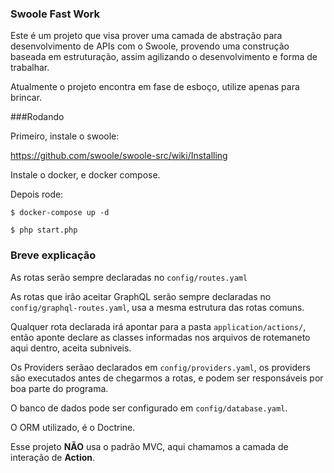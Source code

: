 ### Swoole Fast Work 

Este é um projeto que visa prover uma camada de abstração para desenvolvimento de APIs com o Swoole, provendo uma construção baseada em estruturação, assim agilizando o desenvolvimento e forma de trabalhar.

Atualmente o projeto encontra em fase de esboço, utilize apenas para brincar.

###Rodando

Primeiro, instale o swoole:

https://github.com/swoole/swoole-src/wiki/Installing

Instale o docker, e docker compose.

Depois rode: 

   `$ docker-compose up -d`

   `$ php start.php`

### Breve explicação

As rotas serão sempre declaradas no `config/routes.yaml`

As rotas que irão aceitar GraphQL serão sempre declaradas no `config/graphql-routes.yaml`, usa a mesma estrutura das rotas comuns.

Qualquer rota declarada irá apontar para a pasta `application/actions/`, então aponte declare as classes informadas nos arquivos de rotemaneto aqui dentro, aceita subniveis.

Os Providers serãao declarados em `config/providers.yaml`, os providers são executados antes de chegarmos a rotas, e podem ser responsáveis por boa parte do programa.

O banco de dados pode ser configurado em `config/database.yaml`.

O ORM utilizado, é o Doctrine. 

Esse projeto **NÃO** usa o padrão MVC, aqui chamamos a camada de interação de **Action**.





